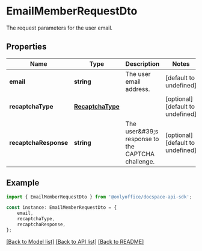 # EmailMemberRequestDto

The request parameters for the user email.

## Properties

Name | Type | Description | Notes
------------ | ------------- | ------------- | -------------
**email** | **string** | The user email address. | [default to undefined]
**recaptchaType** | [**RecaptchaType**](RecaptchaType.md) |  | [optional] [default to undefined]
**recaptchaResponse** | **string** | The user\&#39;s response to the CAPTCHA challenge. | [optional] [default to undefined]

## Example

```typescript
import { EmailMemberRequestDto } from '@onlyoffice/docspace-api-sdk';

const instance: EmailMemberRequestDto = {
    email,
    recaptchaType,
    recaptchaResponse,
};
```

[[Back to Model list]](../README.md#documentation-for-models) [[Back to API list]](../README.md#documentation-for-api-endpoints) [[Back to README]](../README.md)
